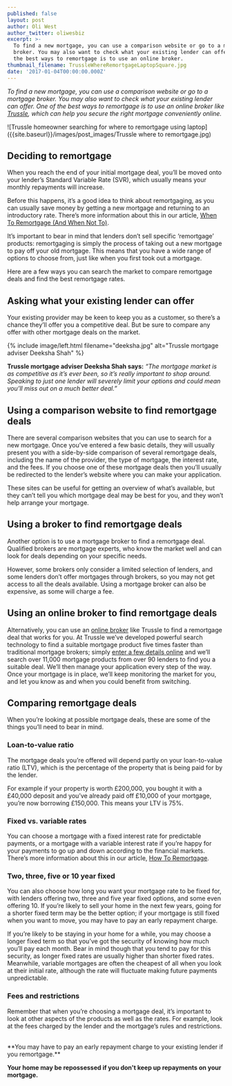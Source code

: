 ```yaml
---
published: false
layout: post
author: Oli West
author_twitter: oliwesbiz
excerpt: >-
  To find a new mortgage, you can use a comparison website or go to a mortgage
  broker. You may also want to check what your existing lender can offer. One of
  the best ways to remortgage is to use an online broker.
thumbnail_filename: TrussleWhereRemortgageLaptopSquare.jpg
date: '2017-01-04T00:00:00.000Z'
---
```

_To find a new mortgage, you can use a comparison website or go to a mortgage broker. You may also want to check what your existing lender can offer. One of the best ways to remortgage is to use an online broker like [Trussle](https://trussle.com/), which can help you secure the right mortgage conveniently online._

![Trussle homeowner searching for where to remortgage using laptop]({{site.baseurl}}/images/post_images/Trussle where to remortgage.jpg)

## Deciding to remortgage
When you reach the end of your initial mortgage deal, you’ll be moved onto your lender’s Standard Variable Rate (SVR), which usually means your monthly repayments will increase.

Before this happens, it’s a good idea to think about remortgaging, as you can usually save money by getting a new mortgage and returning to an introductory rate. There’s more information about this in our article, [When To Remortgage (And When Not To)](https://trussle.com/blog/when-to-remortgage-and-when-not-to).

It’s important to bear in mind that lenders don’t sell specific ‘remortgage’ products: remortgaging is simply the process of taking out a new mortgage to pay off your old mortgage. This means that you have a wide range of options to choose from, just like when you first took out a mortgage.

Here are a few ways you can search the market to compare remortgage deals and find the best remortgage rates.

## Asking what your existing lender can offer
Your existing provider may be keen to keep you as a customer, so there’s a chance they’ll offer you a competitive deal. But be sure to compare any offer with other mortgage deals on the market.

{% include image/left.html filename="deeksha.jpg" alt="Trussle mortgage adviser Deeksha Shah" %}

**Trussle mortgage adviser Deeksha Shah says:** _“The mortgage market is as competitive as it’s ever been, so it’s really important to shop around. Speaking to just one lender will severely limit your options and could mean you’ll miss out on a much better deal.”_

## Using a comparison website to find remortgage deals
There are several comparison websites that you can use to search for a new mortgage. Once you’ve entered a few basic details, they will usually present you with a side-by-side comparison of several remortgage deals, including the name of the provider, the type of mortgage, the interest rate, and the fees. If you choose one of these mortgage deals then you’ll usually be redirected to the lender’s website where you can make your application. 

These sites can be useful for getting an overview of what’s available, but they can’t tell you which mortgage deal may be best for you, and they won’t help arrange your mortgage.

## Using a broker to find remortgage deals
Another option is to use a mortgage broker to find a remortgage deal. Qualified brokers are mortgage experts, who know the market well and can look for deals depending on your specific needs. 

However, some brokers only consider a limited selection of lenders, and some lenders don’t offer mortgages through brokers, so you may not get access to all the deals available. Using a mortgage broker can also be expensive, as some will charge a fee.

## Using an online broker to find remortgage deals
Alternatively, you can use an [online broker](https://trussle.com/) like Trussle to find a remortgage deal that works for you. At Trussle we’ve developed powerful search technology to find a suitable mortgage product five times faster than traditional mortgage brokers; simply [enter a few details online](https://trussle.com/remortgage) and we’ll search over 11,000 mortgage products from over 90 lenders to find you a suitable deal. We’ll then manage your application every step of the way. Once your mortgage is in place, we’ll keep monitoring the market for you, and let you know as and when you could benefit from switching.

## Comparing remortgage deals
When you’re looking at possible mortgage deals, these are some of the things you’ll need to bear in mind.

### Loan-to-value ratio
The mortgage deals you’re offered will depend partly on your loan-to-value ratio (LTV), which is the percentage of the property that is being paid for by the lender. 

For example if your property is worth £200,000, you bought it with a £40,000 deposit and you’ve already paid off £10,000 of your mortgage, you’re now borrowing £150,000. This means your LTV is 75%. 

### Fixed vs. variable rates
You can choose a mortgage with a fixed interest rate for predictable payments, or a mortgage with a variable interest rate if you’re happy for your payments to go up and down according to the financial markets. There’s more information about this in our article, [How To Remortgage](https://trussle.com/blog/how-to-remortgage-six-simple-steps).

### Two, three, five or 10 year fixed
You can also choose how long you want your mortgage rate to be fixed for, with lenders offering two, three and five year fixed options, and some even offering 10. If you’re likely to sell your home in the next few years, going for a shorter fixed term may be the better option; if your mortgage is still fixed when you want to move, you may have to pay an early repayment charge.

If you’re likely to be staying in your home for a while, you may choose a longer fixed term so that you’ve got the security of knowing how much you’ll pay each month. Bear in mind though that you tend to pay for this security, as longer fixed rates are usually higher than shorter fixed rates. Meanwhile, variable mortgages are often the cheapest of all when you look at their initial rate, although the rate will fluctuate making future payments unpredictable.

### Fees and restrictions 
Remember that when you’re choosing a mortgage deal, it’s important to look at other aspects of the products as well as the rates. For example, look at the fees charged by the lender and the mortgage’s rules and restrictions.

<br/>
**You may have to pay an early repayment charge to your existing lender if you remortgage.**

**Your home may be repossessed if you don't keep up repayments on your mortgage.**
